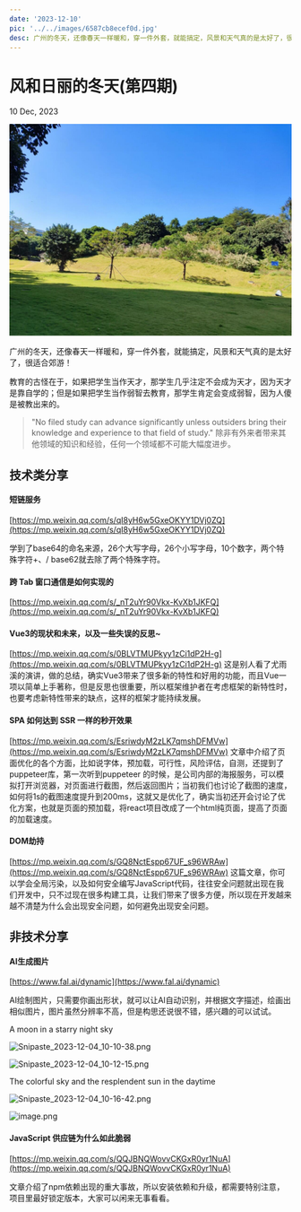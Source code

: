 ```yaml
---
date: '2023-12-10'
pic: '../../images/6587cb8ecef0d.jpg'
desc: 广州的冬天，还像春天一样暖和，穿一件外套，就能搞定，风景和天气真的是太好了，很适合郊游！
---
```

# 风和日丽的冬天(第四期)

10 Dec, 2023


![Snipaste_2023-12-10_12-54-35.jpg](../../images/6587cb8ecef0d.jpg)

广州的冬天，还像春天一样暖和，穿一件外套，就能搞定，风景和天气真的是太好了，很适合郊游！



教育的古怪在于，如果把学生当作天才，那学生几乎注定不会成为天才，因为天才是靠自学的；但是如果把学生当作弱智去教育，那学生肯定会变成弱智，因为人傻是被教出来的。

> "No filed study can advance significantly unless outsiders bring their knowledge and experience to that field of study."
> 除非有外来者带来其他领域的知识和经验，任何一个领域都不可能大幅度进步。



## 技术类分享

#### 短链服务

[https://mp.weixin.qq.com/s/qI8yH6w5GxeOKYY1DVj0ZQ](https://mp.weixin.qq.com/s/qI8yH6w5GxeOKYY1DVj0ZQ)

学到了base64的命名来源，26个大写字母，26个小写字母，10个数字，两个特殊字符+、/
base62就去除了两个特殊字符。


#### 跨 Tab 窗口通信是如何实现的  

[https://mp.weixin.qq.com/s/_nT2uYr90Vkx-KvXb1JKFQ](https://mp.weixin.qq.com/s/_nT2uYr90Vkx-KvXb1JKFQ)


#### Vue3的现状和未来，以及一些失误的反思~  

[https://mp.weixin.qq.com/s/0BLVTMUPkyy1zCi1dP2H-g](https://mp.weixin.qq.com/s/0BLVTMUPkyy1zCi1dP2H-g)
这是别人看了尤雨溪的演讲，做的总结，确实Vue3带来了很多新的特性和好用的功能，而且Vue一项以简单上手著称，但是反思也很重要，所以框架维护者在考虑框架的新特性时，也要考虑新特性带来的缺点，这样的框架才能持续发展。

#### SPA 如何达到 SSR 一样的秒开效果

[https://mp.weixin.qq.com/s/EsriwdyM2zLK7qmshDFMVw](https://mp.weixin.qq.com/s/EsriwdyM2zLK7qmshDFMVw)
文章中介绍了页面优化的各个方面，比如说字体，预加载，可行性，风险评估，自测，还提到了puppeteer库，第一次听到puppeteer 的时候，是公司内部的海报服务，可以模拟打开浏览器，对页面进行截图，然后返回图片；当初我们也讨论了截图的速度，如何将1s的截图速度提升到200ms，这就又是优化了，确实当初还开会讨论了优化方案，也就是页面的预加载，将react项目改成了一个html纯页面，提高了页面的加载速度。

#### DOM劫持

[https://mp.weixin.qq.com/s/GQ8NctEspp67UF_s96WRAw](https://mp.weixin.qq.com/s/GQ8NctEspp67UF_s96WRAw)
这篇文章，你可以学会全局污染，以及如何安全编写JavaScript代码，往往安全问题就出现在我们开发中，只不过现在很多构建工具，让我们带来了很多方便，所以现在开发越来越不清楚为什么会出现安全问题，如何避免出现安全问题。

## 非技术分享

#### AI生成图片

[https://www.fal.ai/dynamic](https://www.fal.ai/dynamic)

AI绘制图片，只需要你画出形状，就可以让AI自动识别，并根据文字描述，绘画出相似图片，图片虽然分辨率不高，但是构思还说很不错，感兴趣的可以试试。

A moon in a starry night sky

![Snipaste_2023-12-04_10-10-38.png](https://i.ibb.co/74jTMQ4/Snipaste-2023-12-04-10-10-38.png)

![Snipaste_2023-12-04_10-12-15.png](https://i.ibb.co/SvsxWbf/Snipaste-2023-12-04-10-12-15.png)


The colorful sky and the resplendent sun in the daytime


![Snipaste_2023-12-04_10-16-42.png](https://i.ibb.co/YpRttM8/Snipaste-2023-12-04-10-16-42.png)


![image.png](https://i.ibb.co/kyzvZxr/image.png)


#### JavaScript 供应链为什么如此脆弱

[https://mp.weixin.qq.com/s/QQJBNQWovvCKGxR0yr1NuA](https://mp.weixin.qq.com/s/QQJBNQWovvCKGxR0yr1NuA)

文章介绍了npm依赖出现的重大事故，所以安装依赖和升级，都需要特别注意，项目里最好锁定版本，大家可以闲来无事看看。
